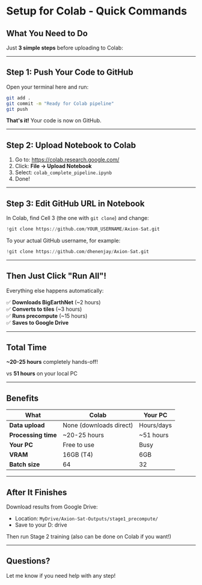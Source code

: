 # Setup for Colab - Quick Commands

## What You Need to Do

Just **3 simple steps** before uploading to Colab:

---

## Step 1: Push Your Code to GitHub

Open your terminal here and run:

```bash
git add .
git commit -m "Ready for Colab pipeline"
git push
```

**That's it!** Your code is now on GitHub.

---

## Step 2: Upload Notebook to Colab

1. Go to: https://colab.research.google.com/
2. Click: **File → Upload Notebook**
3. Select: `colab_complete_pipeline.ipynb`
4. Done!

---

## Step 3: Edit GitHub URL in Notebook

In Colab, find Cell 3 (the one with `git clone`) and change:

```python
!git clone https://github.com/YOUR_USERNAME/Axion-Sat.git
```

To your actual GitHub username, for example:

```python
!git clone https://github.com/dhenenjay/Axion-Sat.git
```

---

## Then Just Click "Run All"!

Everything else happens automatically:

✅ **Downloads BigEarthNet** (~2 hours)  
✅ **Converts to tiles** (~3 hours)  
✅ **Runs precompute** (~15 hours)  
✅ **Saves to Google Drive**

---

## Total Time

**~20-25 hours** completely hands-off!

vs **51 hours** on your local PC

---

## Benefits

| What | Colab | Your PC |
|------|-------|---------|
| **Data upload** | None (downloads direct) | Hours/days |
| **Processing time** | ~20-25 hours | ~51 hours |
| **Your PC** | Free to use | Busy |
| **VRAM** | 16GB (T4) | 6GB |
| **Batch size** | 64 | 32 |

---

## After It Finishes

Download results from Google Drive:
- Location: `MyDrive/Axion-Sat-Outputs/stage1_precompute/`
- Save to your D: drive

Then run Stage 2 training (also can be done on Colab if you want!)

---

## Questions?

Let me know if you need help with any step!
